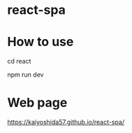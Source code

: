 # react-spa

# How to use

cd react

npm run dev

# Web page
https://kaiyoshida57.github.io/react-spa/


